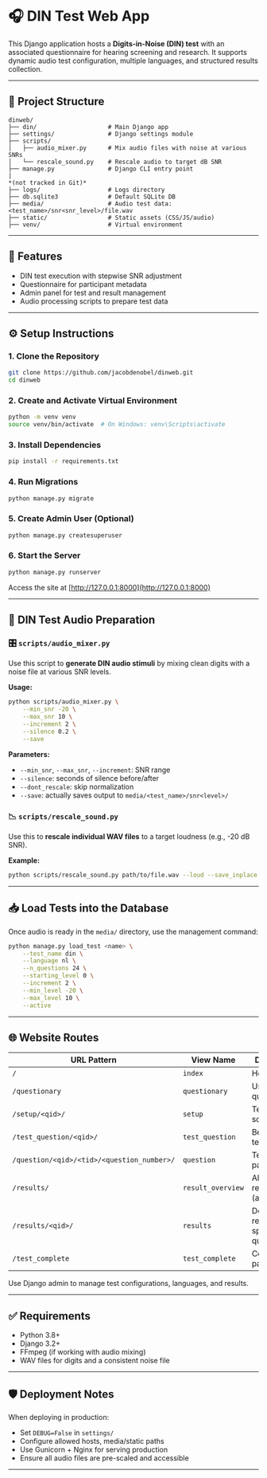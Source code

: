# 🎧 DIN Test Web App

This Django application hosts a **Digits-in-Noise (DIN) test** with an associated questionnaire for hearing screening and research. It supports dynamic audio test configuration, multiple languages, and structured results collection.

---

## 📂 Project Structure

```
dinweb/
├── din/                    # Main Django app
├── settings/               # Django settings module
├── scripts/
│   ├── audio_mixer.py      # Mix audio files with noise at various SNRs
│   └── rescale_sound.py    # Rescale audio to target dB SNR
├── manage.py               # Django CLI entry point
|
*(not tracked in Git)*
├── logs/                   # Logs directory
├── db.sqlite3              # Default SQLite DB
├── media/                  # Audio test data: <test_name>/snr<snr_level>/file.wav
├── static/                 # Static assets (CSS/JS/audio) 
├── venv/                   # Virtual environment 
```

---

## 🚀 Features

* DIN test execution with stepwise SNR adjustment
* Questionnaire for participant metadata
* Admin panel for test and result management
* Audio processing scripts to prepare test data

---

## ⚙️ Setup Instructions

### 1. Clone the Repository

```bash
git clone https://github.com/jacobdenobel/dinweb.git
cd dinweb
```

### 2. Create and Activate Virtual Environment

```bash
python -m venv venv
source venv/bin/activate  # On Windows: venv\Scripts\activate
```

### 3. Install Dependencies

```bash
pip install -r requirements.txt
```

### 4. Run Migrations

```bash
python manage.py migrate
```

### 5. Create Admin User (Optional)

```bash
python manage.py createsuperuser
```

### 6. Start the Server

```bash
python manage.py runserver
```

Access the site at [http://127.0.0.1:8000](http://127.0.0.1:8000)

---

## 🧪 DIN Test Audio Preparation

### 🎛 `scripts/audio_mixer.py`

Use this script to **generate DIN audio stimuli** by mixing clean digits with a noise file at various SNR levels.

**Usage:**

```bash
python scripts/audio_mixer.py \
    --min_snr -20 \
    --max_snr 10 \
    --increment 2 \
    --silence 0.2 \
    --save
```

**Parameters:**

* `--min_snr`, `--max_snr`, `--increment`: SNR range
* `--silence`: seconds of silence before/after
* `--dont_rescale`: skip normalization
* `--save`: actually saves output to `media/<test_name>/snr<level>/`

### 📉 `scripts/rescale_sound.py`

Use this to **rescale individual WAV files** to a target loudness (e.g., -20 dB SNR).

**Example:**

```bash
python scripts/rescale_sound.py path/to/file.wav --loud --save_inplace
```

---

## 📥 Load Tests into the Database

Once audio is ready in the `media/` directory, use the management command:

```bash
python manage.py load_test <name> \
    --test_name din \
    --language nl \
    --n_questions 24 \
    --starting_level 0 \
    --increment 2 \
    --min_level -20 \
    --max_level 10 \
    --active
```

---

## 🌐 Website Routes

| URL Pattern                                | View Name         | Description                                |
| ------------------------------------------ | ----------------- | ------------------------------------------ |
| `/`                                        | `index`           | Homepage                                   |
| `/questionary`                             | `questionary`     | User questionnaire                         |
| `/setup/<qid>/`                            | `setup`           | Test setup screen                          |
| `/test_question/<qid>/`                    | `test_question`   | Begin DIN test                             |
| `/question/<qid>/<tid>/<question_number>/` | `question`        | Test question page                         |
| `/results/`                                | `result_overview` | All test results (admin view)              |
| `/results/<qid>/`                          | `results`         | Detailed result for specific questionnaire |
| `/test_complete`                           | `test_complete`   | Completion page                            |

Use Django admin to manage test configurations, languages, and results.

---

## ✅ Requirements

* Python 3.8+
* Django 3.2+
* FFmpeg (if working with audio mixing)
* WAV files for digits and a consistent noise file

---

## 🛡 Deployment Notes

When deploying in production:

* Set `DEBUG=False` in `settings/`
* Configure allowed hosts, media/static paths
* Use Gunicorn + Nginx for serving production
* Ensure all audio files are pre-scaled and accessible

---

